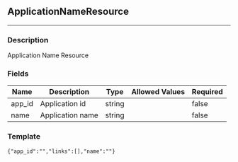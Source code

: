 ## ApplicationNameResource
---
### Description
Application Name Resource
### Fields
| Name | Description | Type | Allowed Values | Required |
| ---- | ----------- | ---- | -------------- | -------- |
| app_id | Application id | string |  | false |
| name | Application name | string |  | false |
### Template
```
{"app_id":"","links":[],"name":""}
```
